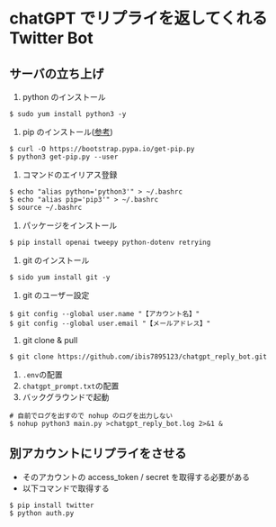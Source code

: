 # chatGPT でリプライを返してくれる Twitter Bot
## サーバの立ち上げ
1. python のインストール
```
$ sudo yum install python3 -y
```
1. pip のインストール([参考](https://docs.aws.amazon.com/ja_jp/elasticbeanstalk/latest/dg/eb-cli3-install-linux.html))
```
$ curl -O https://bootstrap.pypa.io/get-pip.py
$ python3 get-pip.py --user
```
1. コマンドのエイリアス登録
```
$ echo "alias python='python3'" > ~/.bashrc
$ echo "alias pip='pip3'" > ~/.bashrc
$ source ~/.bashrc
```
1. パッケージをインストール
```
$ pip install openai tweepy python-dotenv retrying
```
1. git のインストール
```
$ sido yum install git -y
```
1. git のユーザー設定
```
$ git config --global user.name "【アカウント名】"
$ git config --global user.email "【メールアドレス】"
```
1. git clone & pull
```
$ git clone https://github.com/ibis7895123/chatgpt_reply_bot.git
```
1. `.env`の配置
1. `chatgpt_prompt.txt`の配置
1. バックグラウンドで起動
```
# 自前でログを出すので nohup のログを出力しない
$ nohup python3 main.py >chatgpt_reply_bot.log 2>&1 &
```

## 別アカウントにリプライをさせる
- そのアカウントの access_token / secret を取得する必要がある
- 以下コマンドで取得する
```
$ pip install twitter
$ python auth.py
```